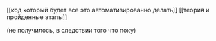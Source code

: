 [[код который будет все это автоматизированно делать]]
[[теория и пройденные этапы]]

(не получилось, в следствии того что поку)